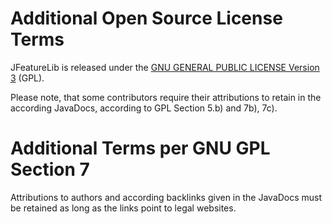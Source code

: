 # Additional Open Source License Terms #

JFeatureLib is released under the [GNU GENERAL PUBLIC LICENSE Version 3](https://www.gnu.org/licenses/gpl-3.0.txt) (GPL).

Please note, that some contributors require their attributions to retain in the according JavaDocs, according to GPL Section 5.b) and 7b), 7c).

# Additional Terms per GNU GPL Section 7 #
Attributions to authors and according backlinks given in the JavaDocs must be retained as long as the links point to legal websites.